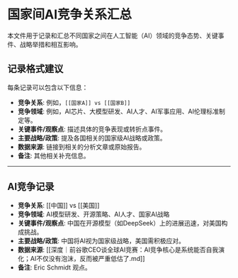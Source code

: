 # 国家间AI竞争关系汇总

本文件用于记录和汇总不同国家之间在人工智能（AI）领域的竞争态势、关键事件、战略举措和相互影响。

## 记录格式建议

每条记录可以包含以下信息：

-   **竞争关系**: 例如，`[[国家A]] vs [[国家B]]`
-   **竞争领域**: 例如，AI芯片、大模型研发、AI人才、AI军事应用、AI伦理标准制定等。
-   **关键事件/观察点**: 描述具体的竞争表现或转折点事件。
-   **主要战略/政策**: 提及各国相关的国家级AI战略或政策。
-   **数据来源**: 链接到相关的分析文章或原始报告。
-   **备注**: 其他相关补充信息。

---

## AI竞争记录

-   **竞争关系**: [[中国]] vs [[美国]]
-   **竞争领域**: AI模型研发、开源策略、AI人才、国家AI战略
-   **关键事件/观察点**: 中国在开源模型（如DeepSeek）上的进展迅速，对美国构成挑战。
-   **主要战略/政策**: 中国将AI视为国家级战略，美国需积极应对。
-   **数据来源**: [[深度｜前谷歌CEO谈全球AI竞赛：AI竞争核心是系统能否自我演化；AI不仅没有泡沫，反而被严重低估了.md]]
-   **备注**: Eric Schmidt 观点。 